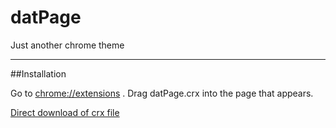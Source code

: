 # datPage
Just another chrome theme

---

##Installation

Go to [chrome://extensions](chrome://extensions) . Drag datPage.crx into the page that appears.

[Direct download of crx file](https://github.com/wiiliam/datPage/blob/master/datPage.crx?raw=true)
